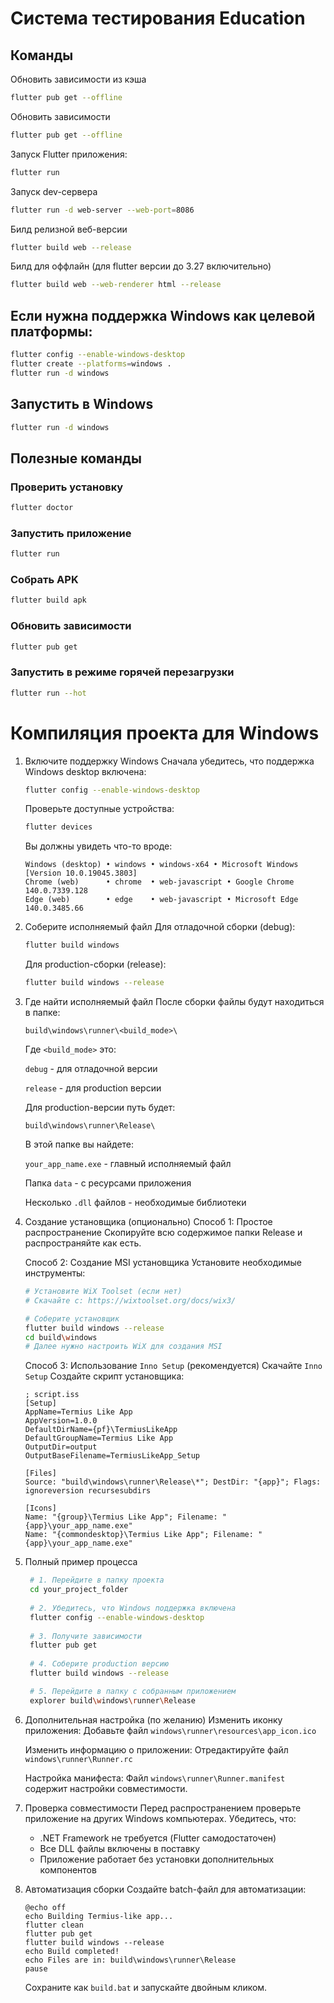 # Система тестирования Education

## Команды
Обновить зависимости из кэша
```bash
flutter pub get --offline
```
Обновить зависимости
```bash
flutter pub get --offline
```
Запуск Flutter приложения:
```bash
flutter run
```

Запуск dev-сервера
```bash
flutter run -d web-server --web-port=8086
```


Билд релизной веб-версии
```bash
flutter build web --release
```

Билд для оффлайн (для flutter версии до 3.27 включительно)
```bash
flutter build web --web-renderer html --release
```

## Если нужна поддержка Windows как целевой платформы:

```bash
flutter config --enable-windows-desktop
flutter create --platforms=windows .
flutter run -d windows
```

## Запустить в Windows

```bash
flutter run -d windows
```

## Полезные команды

### Проверить установку

```bash
flutter doctor
```

### Запустить приложение

```bash
flutter run
```

### Собрать APK

```bash
flutter build apk
```

### Обновить зависимости

```bash
flutter pub get
```

### Запустить в режиме горячей перезагрузки

```bash
flutter run --hot
```

# Компиляция проекта для Windows

1. Включите поддержку Windows
   Сначала убедитесь, что поддержка Windows desktop включена:

    ```bash
    flutter config --enable-windows-desktop
    ```
   Проверьте доступные устройства:

    ```bash
    flutter devices
    ```
   Вы должны увидеть что-то вроде:

    ```text
    Windows (desktop) • windows • windows-x64 • Microsoft Windows [Version 10.0.19045.3803]
    Chrome (web)      • chrome  • web-javascript • Google Chrome 140.0.7339.128
    Edge (web)        • edge    • web-javascript • Microsoft Edge 140.0.3485.66
    ```
2. Соберите исполняемый файл
   Для отладочной сборки (debug):
   ```bash
   flutter build windows
   ```

   Для production-сборки (release):
   ```bash
   flutter build windows --release
   ```
3. Где найти исполняемый файл
   После сборки файлы будут находиться в папке:

    ```text
    build\windows\runner\<build_mode>\
    ```
   Где `<build_mode>` это:

   `debug` - для отладочной версии

   `release` - для production версии

   Для production-версии путь будет:
    ```text
    build\windows\runner\Release\
   ```
   В этой папке вы найдете:

   `your_app_name.exe` - главный исполняемый файл

   Папка `data` - с ресурсами приложения

   Несколько `.dll` файлов - необходимые библиотеки

4. Создание установщика (опционально)
   Способ 1: Простое распространение
   Скопируйте всю содержимое папки Release и распространяйте как есть.

   Способ 2: Создание MSI установщика
   Установите необходимые инструменты:

    ```bash
    # Установите WiX Toolset (если нет)
    # Скачайте с: https://wixtoolset.org/docs/wix3/
    
    # Соберите установщик
    flutter build windows --release
    cd build\windows
    # Далее нужно настроить WiX для создания MSI
   ```
   Способ 3: Использование `Inno Setup` (рекомендуется)
   Скачайте `Inno Setup`
   Создайте скрипт установщика:

    ```iss
    ; script.iss
    [Setup]
    AppName=Termius Like App
    AppVersion=1.0.0
    DefaultDirName={pf}\TermiusLikeApp
    DefaultGroupName=Termius Like App
    OutputDir=output
    OutputBaseFilename=TermiusLikeApp_Setup
    
    [Files]
    Source: "build\windows\runner\Release\*"; DestDir: "{app}"; Flags: ignoreversion recursesubdirs
    
    [Icons]
    Name: "{group}\Termius Like App"; Filename: "{app}\your_app_name.exe"
    Name: "{commondesktop}\Termius Like App"; Filename: "{app}\your_app_name.exe"
   ```
5. Полный пример процесса
   ```bash
    # 1. Перейдите в папку проекта
    cd your_project_folder
    
    # 2. Убедитесь, что Windows поддержка включена
    flutter config --enable-windows-desktop
    
    # 3. Получите зависимости
    flutter pub get
    
    # 4. Соберите production версию
    flutter build windows --release

    # 5. Перейдите в папку с собранным приложением
    explorer build\windows\runner\Release
   ```
6. Дополнительная настройка (по желанию)
   Изменить иконку приложения:
   Добавьте файл `windows\runner\resources\app_icon.ico`

   Изменить информацию о приложении:
   Отредактируйте файл `windows\runner\Runner.rc`

   Настройка манифеста:
   Файл `windows\runner\Runner.manifest` содержит настройки совместимости.

7. Проверка совместимости
   Перед распространением проверьте приложение на других Windows компьютерах. Убедитесь, что:

    - .NET Framework не требуется (Flutter самодостаточен)
    - Все DLL файлы включены в поставку
    - Приложение работает без установки дополнительных компонентов

8. Автоматизация сборки
   Создайте batch-файл для автоматизации:

   ```batch
   @echo off
   echo Building Termius-like app...
   flutter clean
   flutter pub get
   flutter build windows --release
   echo Build completed!
   echo Files are in: build\windows\runner\Release
   pause
   ```
   Сохраните как `build.bat` и запускайте двойным кликом.


